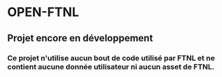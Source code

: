 # OPEN-FTNL
## Projet encore en développement
### Ce projet n'utilise aucun bout de code utilisé par FTNL et ne contient aucune donnée utilisateur ni aucun asset de FTNL. 
